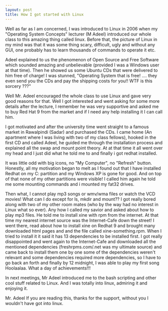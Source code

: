 ```yaml
---
layout: post
title: How I got started with Linux
---
```



Well as far as I am concerned, I was introduced to Linux in 2006 when my "Operating System Concepts" lecturer (M Adeel) introduced our whole class to this amazing thing called linux. Before that, the picture of Linux in my mind was that it was some thing scary, difficult, ugly and without any GUI, one probably has to learn thousands of commands to operate it etc.


Adeel explained to us the phenomenon of Open Source and Free Software which sounded amazing and unbelievable (provided I was a Windows user at that time). Then he showed us some Ubuntu CDs that were delivered to him free of charge! I was stunned, "Operating System that is free! .... they even send you the CDs and pay the shipping costs for you!! WTF is this sorcery ???"


Well Mr. Adeel encouraged the whole class to use Linux and gave very good reasons for that. Well I got interested and went asking for some more details after the lecture, I remember he was very supportive and asked me to buy Red Hat 9 from the market and if I need any help installing it I can call him.


I got motivated and after the university time went straight to a famous market in Rawalpindi (Sadar) and purchased the CDs. I came home (An apartment where I was living with two of my class fellows), hooked in the first CD and called Adeel, he guided me through the installation process and explained all the swap and mount point theory. At at that time it all went over my head and I just did what he told me to and finally i got redhat installed.


It was little odd with big icons, no "My Computer", no "Refresh" button. Honestly, all my motivation began to melt as I found out that I have installed Redhat on my C: partition and my Windows XP is gone for good. And on top of that none of my other partitions were visible! I called him again he told me some mounting commands and i mounted my fat32 drives.


Then what, I cannot play mp3 songs or wmv/wma files or watch the VCD movies! What can I do except for ls, mkdir and mount?? I got really bored along with two of my other room mates (who by the way had no interest in Linux what so ever). Any how I called my savior and asked about how to play mp3 files. He told me to install xine with rpm from the internet. At that time my nearest internet source was the Internet-Cafe down the street! I went there, read about how to install xine on Redhat 9 and brought many downloaded html pages and and the file called xine-something.rpm. When I tried to install it it said it has 13 dependencies to be installed first. I got really disappointed and went again to the Internet-Cafe and downloaded all the mentioned dependencies (freshrpms.com/.net was my ultimate source) and came back to install them one by one some of the dependencies weren't relevant and some dependencies required more dependencies, so I have to go back an forth and finally by 12 midnight, I was able to play my first song Hoolaalaa. What a day of achievements!!!


In next meetings, Mr Adeel introduced me to the bash scripting and other cool stuff related to Linux. And I was totally into linux, admiring it and enjoying it.


Mr. Adeel If you are reading this, thanks for the support, without you I wouldn't have got into linux.
